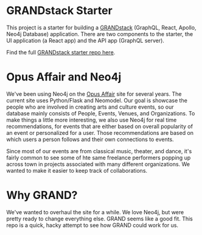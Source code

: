 # GRANDstack Starter

This project is a starter for building a [GRANDstack](https://grandstack.io) (GraphQL, React, Apollo, Neo4j Database) application. There are two components to the starter, the UI application (a React app) and the API app (GraphQL server).

Find the full [GRANDstack starter repo here](https://github.com/grand-stack/grand-stack-starter).

# Opus Affair and Neo4j

We've been using Neo4j on the [Opus Affair](https://www.opusaffair.com) site for several years. The current site uses Python/Flask and Neomodel. Our goal is showcase the people who are involved in creating arts and culture events, so our database mainly consists of People, Events, Venues, and Organizations. To make things a little more interesting, we also use Neo4j for real time recommendations, for events that are either based on overall popularity of an event or personalized for a user. Those recommendations are based on which users a person follows and their own connections to events.

Since most of our events are from classical music, theater, and dance, it's fairly common to see some of hte same freelance performers popping up across town in projects associated with many different organizations. We wanted to make it easier to keep track of collaborations.

# Why GRAND?

We've wanted to overhaul the site for a while. We love Neo4j, but were pretty ready to change everything else. GRAND seems like a good fit. This repo is a quick, hacky attempt to see how GRAND could work for us.
